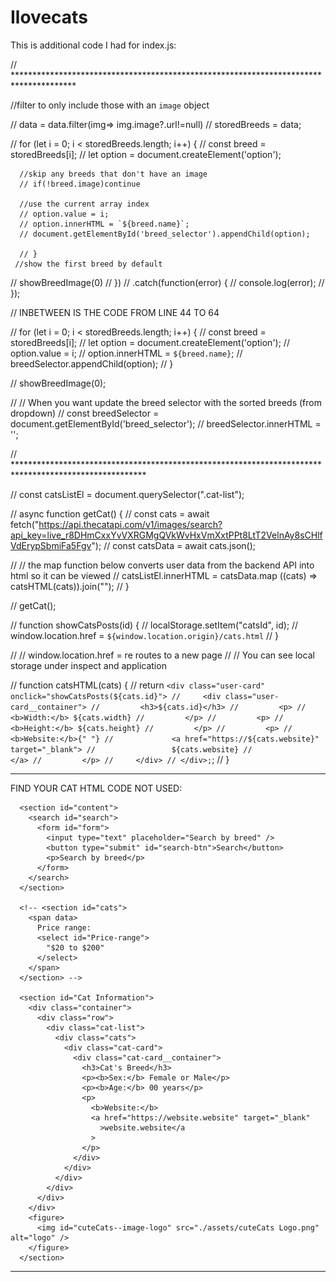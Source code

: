 # Ilovecats

This is additional code I had for index.js:


// **************************************************************************************


 //filter to only include those with an `image` object

  //  data = data.filter(img=> img.image?.url!=null)
  // storedBreeds = data;

  //  for (let i = 0; i < storedBreeds.length; i++) {
  //   const breed = storedBreeds[i];
  //   let option = document.createElement('option');

      //skip any breeds that don't have an image
      // if(!breed.image)continue
     
      //use the current array index
      // option.value = i;
      // option.innerHTML = `${breed.name}`;
      // document.getElementById('breed_selector').appendChild(option);
      
      // }
     //show the first breed by default
  //    showBreedImage(0)
  // })
  // .catch(function(error) {
  //    console.log(error);
  // });
  
// INBETWEEN IS THE CODE FROM LINE 44 TO 64

//   for (let i = 0; i < storedBreeds.length; i++) {
//     const breed = storedBreeds[i];
//     let option = document.createElement('option');
//     option.value = i;
//     option.innerHTML = `${breed.name}`;
//     breedSelector.appendChild(option);
// }

// showBreedImage(0);

// // When you want update the breed selector with the sorted breeds (from dropdown)
// const breedSelector = document.getElementById('breed_selector');
// breedSelector.innerHTML = '';

// ******************************************************************************************************

// const catsListEl = document.querySelector(".cat-list");

// async function getCat() {
//   const cats = await fetch("https://api.thecatapi.com/v1/images/search?api_key=live_r8DHmCxxYvVXRGMgQVkWvHxVmXxtPPt8LtT2VelnAy8sCHlfVdErypSbmiFa5Fgv");
//   const catsData = await cats.json();

//   //   the map function below converts user data from the backend API into html so it can be viewed
//   catsListEl.innerHTML = catsData.map ((cats) => catsHTML(cats)).join("");
// }

// getCat();

// function showCatsPosts(id) {
//     localStorage.setItem("catsId", id);
//   window.location.href = `${window.location.origin}/cats.html`
// }

// // window.location.href = re routes to a new page
// // You can see local storage under inspect and application

// function catsHTML(cats) {
//   return `<div class="user-card" onclick="showCatsPosts(${cats.id}">
//     <div class="user-card__container">
//         <h3>${cats.id}</h3>
//         <p>
//             <b>Width:</b> ${cats.width}
//         </p>
//         <p>
//             <b>Height:</b> ${cats.height}
//         </p>
//         <p>
//             <b>Website:</b>{" "}
//             <a href="https://${cats.website}" target="_blank">
//                 ${cats.website}
//             </a>
//         </p>
//     </div>
// </div>;`;
// }


**************************************************************************************

FIND YOUR CAT HTML CODE NOT USED:



      <section id="content">
        <search id="search">
          <form id="form">
            <input type="text" placeholder="Search by breed" />
            <button type="submit" id="search-btn">Search</button>
            <p>Search by breed</p>
          </form>
        </search>
      </section>

      <!-- <section id="cats">
        <span data>
          Price range:
          <select id="Price-range">
            "$20 to $200"
          </select>
        </span>
      </section> -->

      <section id="Cat Information">
        <div class="container">
          <div class="row">
            <div class="cat-list">
              <div class="cats">
                <div class="cat-card">
                  <div class="cat-card__container">
                    <h3>Cat's Breed</h3>
                    <p><b>Sex:</b> Female or Male</p>
                    <p><b>Age:</b> 00 years</p>
                    <p>
                      <b>Website:</b>
                      <a href="https://website.website" target="_blank"
                        >website.website</a
                      >
                    </p>
                  </div>
                </div>
              </div>
            </div>
          </div>
        </div>
        <figure>
          <img id="cuteCats--image-logo" src="./assets/cuteCats Logo.png" alt="logo" />
        </figure>
      </section> 


**************************************************************************************************************


